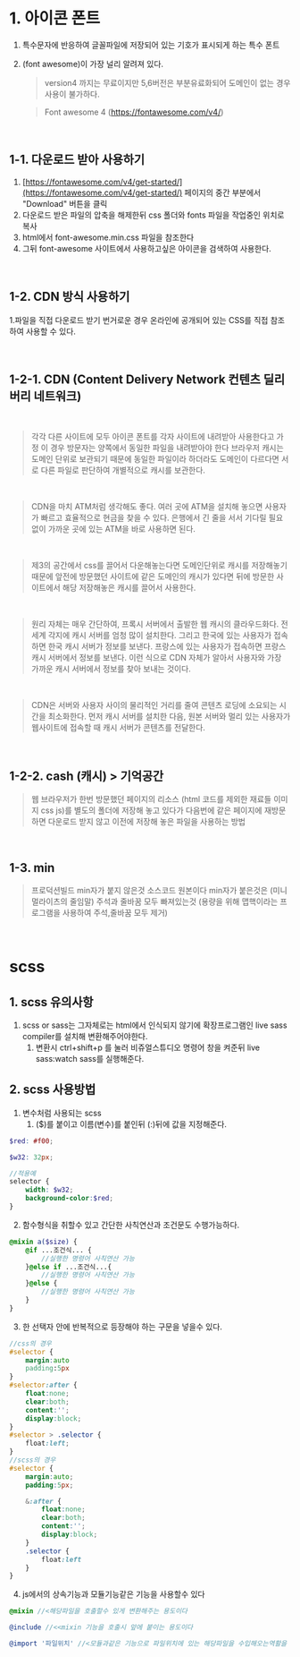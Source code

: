 # 1. 아이콘 폰트

1. 특수문자에 반응하여 글꼴파일에 저장되어 있는 기호가 표시되게 하는 특수 폰트
2. (font awesome)이 가장 널리 알려져 있다.
    >version4 까지는 무료이지만 5,6버전은 부분유료화되어 도메인이 없는 경우 사용이 불가하다.
    
    >Font awesome 4 (https://fontawesome.com/v4/)

<br>

## 1-1. 다운로드 받아 사용하기

1. [https://fontawesome.com/v4/get-started/](https://fontawesome.com/v4/get-started/) 페이지의 중간 부분에서 "Download" 버튼을 클릭
2. 다운로드 받은 파일의 압축을 해제한뒤 css 폴더와 fonts 파일을 작업중인 위치로 복사
3. html에서 font-awesome.min.css 파일을 참조한다
4. 그뒤 font-awesome 사이트에서 사용하고싶은 아이콘을 검색하여 사용한다.

<br>

## 1-2. CDN 방식 사용하기

1.파일을 직접 다운로드 받기 번거로운 경우 온라인에 공개되어 있는 CSS를 직접 참조하여 사용할 수 있다.

<br>

## 1-2-1. CDN (Content Delivery Network 컨텐츠 딜리버리 네트워크)

<br>

>각각 다른 사이트에 모두 아이콘 폰트를 각자 사이트에 내려받아 사용한다고 가정
이 경우 방문자는 양쪽에서 동일한 파일을 내려받아야 한다
브라우저 캐시는 도메인 단위로 보관되기 때문에 동일한 파일이라 하더라도 도메인이 다르다면 서로 다른 파일로 판단하여
개별적으로 캐시를 보관한다.

<br>

>CDN을 마치 ATM처럼 생각해도 좋다. 여러 곳에 ATM을 설치해 놓으면 사용자가 빠르고 효율적으로 현금을 찾을 수 있다. 은행에서 긴 줄을 서서 기다릴 필요 없이 가까운 곳에 있는 ATM을 바로 사용하면 된다.

<br>

>제3의 공간에서 css를 끌어서 다운해놓는다면 도메인단위로 캐시를 저장해놓기 때문에 앞전에 방문했던
사이트에 같은 도메인의 캐시가 있다면 뒤에 방문한 사이트에서 해당 저장해놓은 캐시를 끌어서 사용한다.


<br>

>원리 자체는 매우 간단하여, 프록시 서버에서 출발한 웹 캐시의 클라우드화다. 전세계 각지에 캐시 서버를 엄청 많이 설치한다. 그리고 한국에 있는 사용자가 접속하면 한국 캐시 서버가 정보를 보낸다. 프랑스에 있는 사용자가 접속하면 프랑스 캐시 서버에서 정보를 보낸다. 이런 식으로 CDN 자체가 알아서 사용자와 가장 가까운 캐시 서버에서 정보를 찾아 보내는 것이다.

<br>

>CDN은 서버와 사용자 사이의 물리적인 거리를 줄여 콘텐츠 로딩에 소요되는 시간을 최소화한다. 먼저 캐시 서버를 설치한 다음, 원본 서버와 멀리 있는 사용자가 웹사이트에 접속할 때 캐시 서버가 콘텐츠를 전달한다.

<br>

## 1-2-2. cash (캐시) > 기억공간

>웹 브라우저가 한번 방문했던 페이지의 리소스 (html 코드를 제외한 재료들 이미지 css js)를 별도의 폴더에 저장해 놓고 있다가 다음번에 같은 페이지에 재방문하면 다운로드 받지 않고 이전에 저장해 놓은 파일을 사용하는 방법

<br>

## 1-3. min

>프로덕션빌드
> min자가 붙지 않은것 소스코드 원본이다
> min자가 붙은것은 (미니멀라이츠의 줄임말) 주석과 줄바꿈 모두 빠져있는것 (용량을 위해 맵핵이라는 프로그램을 사용하여 주석,줄바꿈 모두 제거) 

<br>

# scss

## 1. scss 유의사항

1. scss or sass는 그자체로는 html에서 인식되지 않기에 확장프로그램인 live sass compiler를 설치해 변환해주어야한다.
   1. 변환시 ctrl+shift+p 를 눌러 비쥬얼스튜디오 명령어 창을 켜준뒤 live sass:watch sass를 실행해준다.

## 2. scss 사용방법

1. 변수처럼 사용되는 scss
   1. ($)를 붙이고 이름(변수)를 붙인뒤 (:)뒤에 값을 지정해준다.

```scss
$red: #f00;

$w32: 32px;

//적용예
selector {
    width: $w32;
    background-color:$red;
}
```
2. 함수형식을 취할수 있고 간단한 사칙연산과 조건문도 수행가능하다.

```scss
@mixin a($size) {
    @if ...조건식... {
        //실행한 명령어 사칙연산 가능
    }@else if ...조건식...{
        //실행한 명령어 사칙연산 가능
    }@else {
        //실행한 명령어 사칙연산 가능
    }
}
```
3. 한 선택자 안에 반복적으로 등장해야 하는 구문을 넣을수 있다.

```scss
//css의 경우
#selector {
    margin:auto
    padding:5px
}
#selector:after {
    float:none;
    clear:both;
    content:'';
    display:block;
}
#selector > .selector {
    float:left;
}
//scss의 경우
#selector {
    margin:auto;
    padding:5px;

    &:after {
        float:none;
        clear:both;
        content:'';
        display:block;
    }
    .selector {
        float:left
    }
}
```

4. js에서의 상속기능과 모듈기능같은 기능을 사용할수 있다

```scss
@mixin //<해당파일을 호출할수 있게 변환해주는 용도이다

@include //<<mixin 기능을 호출시 앞에 붙이는 용도이다

@import '파일위치' //<모듈과같은 기능으로 파일위치에 있는 해당파일을 수입해오는역활을 한다

```
